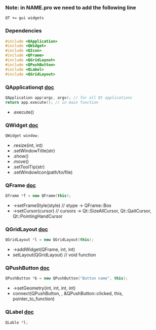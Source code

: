 ### Note: in NAME.pro we need to add the following line
```
QT += gui widgets
```

### Dependencies
```c++
#include <QApplication>
#include <QWidget>
#include <QIcon>
#include <QFrame>
#include <QGridLayout>
#include <QPushButton>
#include <QLabel>
#include <QGridLayout>
```
### QApplicationqt [doc](http://doc.qt.io/Qt-5/QApplication.html)
  ```c++
  QApplication app(argc, argv); // for all Qt applications
  return app.execute(); // in main function
  ```
  - .execute()
  
### QWidget [doc](http://doc.qt.io/Qt-5/QWidget.html)
  ```c++
  QWidget window;
  ```
  - .resize(int, int)
  - .setWindowTitle(str)
  - .show()
  - .move()
  - .setToolTip(str)
  - .setWindowIcon(path/to/file)
  
### QFrame [doc](http://doc.qt.io/Qt-5/QFrame.html)
  ```c++
  Qframe *f = new QFrame(this);
  ```
  - ->setFrameStyle(style) // stype -> QFrame::Box
  - ->setCursor(cursor) // cursors -> Qt::SizeAllCursor, Qt::QaitCursor, Qt::PointingHandCursor

### QGridLayout [doc](http://doc.qt.io/Qt-5/QGridLayout.html)
  ```c++
  QGridLayout *l = new QGridLayout(this);
  ```
  - ->addWidget(QFrame, int, int)
  - setLayout(QGridLayout) // void function

### QPushButton [doc](http://doc.qt.io/Qt-5/QPushButton.html)
  ```c++
  QPushButton *b = new QPushButton("Button name", this);
  ```
  - ->setGeometry(int, int, int, int)
  - connect(QPushButton, , &QPushButton::clicked, this, pointer_to_function)
  
### QLabel [doc](http://doc.qt.io/Qt-5/QLabel.html)
  ```c++
  QLable *l;
  ```
  
